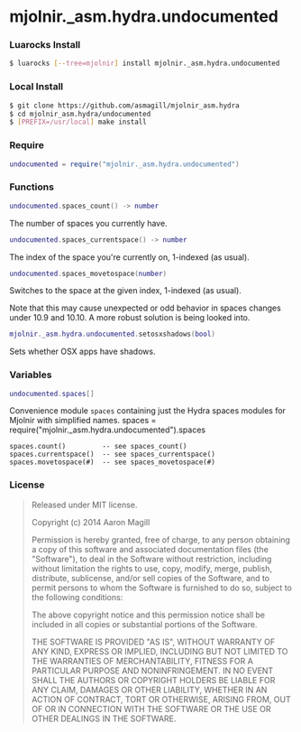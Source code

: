mjolnir._asm.hydra.undocumented
================================


### Luarocks Install
~~~bash
$ luarocks [--tree=mjolnir] install mjolnir._asm.hydra.undocumented
~~~

### Local Install
~~~bash
$ git clone https://github.com/asmagill/mjolnir_asm.hydra
$ cd mjolnir_asm.hydra/undocumented
$ [PREFIX=/usr/local] make install
~~~

### Require

~~~lua
undocumented = require("mjolnir._asm.hydra.undocumented")
~~~

### Functions

~~~lua
undocumented.spaces_count() -> number
~~~
The number of spaces you currently have.

~~~lua
undocumented.spaces_currentspace() -> number
~~~
The index of the space you're currently on, 1-indexed (as usual).

~~~lua
undocumented.spaces_movetospace(number)
~~~
Switches to the space at the given index, 1-indexed (as usual).

Note that this may cause unexpected or odd behavior in spaces changes under 10.9 and 10.10.  A more robust solution is being looked into.

~~~lua
mjolnir._asm.hydra.undocumented.setosxshadows(bool)
~~~
Sets whether OSX apps have shadows.

### Variables

~~~lua
undocumented.spaces[]
~~~
Convenience module `spaces` containing just the Hydra spaces modules for Mjolnir with simplified names.
    spaces = require("mjolnir._asm.hydra.undocumented").spaces

    spaces.count()         -- see spaces_count()
    spaces.currentspace()  -- see spaces_currentspace()
    spaces.movetospace(#)  -- see spaces_movetospace(#)

### License

> Released under MIT license.
>
> Copyright (c) 2014 Aaron Magill
>
> Permission is hereby granted, free of charge, to any person obtaining a copy
> of this software and associated documentation files (the "Software"), to deal
> in the Software without restriction, including without limitation the rights
> to use, copy, modify, merge, publish, distribute, sublicense, and/or sell
> copies of the Software, and to permit persons to whom the Software is
> furnished to do so, subject to the following conditions:
>
> The above copyright notice and this permission notice shall be included in
> all copies or substantial portions of the Software.
>
> THE SOFTWARE IS PROVIDED "AS IS", WITHOUT WARRANTY OF ANY KIND, EXPRESS OR
> IMPLIED, INCLUDING BUT NOT LIMITED TO THE WARRANTIES OF MERCHANTABILITY,
> FITNESS FOR A PARTICULAR PURPOSE AND NONINFRINGEMENT. IN NO EVENT SHALL THE
> AUTHORS OR COPYRIGHT HOLDERS BE LIABLE FOR ANY CLAIM, DAMAGES OR OTHER
> LIABILITY, WHETHER IN AN ACTION OF CONTRACT, TORT OR OTHERWISE, ARISING FROM,
> OUT OF OR IN CONNECTION WITH THE SOFTWARE OR THE USE OR OTHER DEALINGS IN
> THE SOFTWARE.
